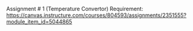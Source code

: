Assignment # 1 
(Temperature Convertor)
Requirement: https://canvas.instructure.com/courses/804593/assignments/2351555?module_item_id=5044865

